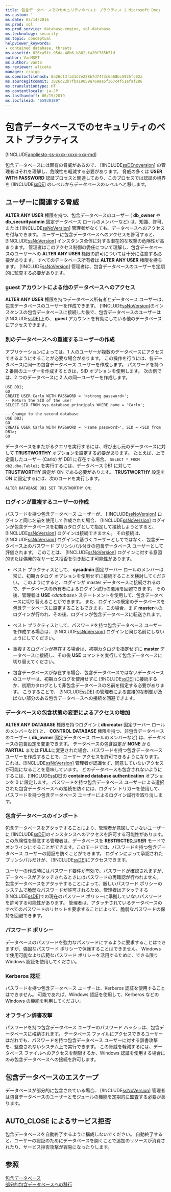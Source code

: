 ```yaml
---
title: 包含データベースでのセキュリティのベスト プラクティス | Microsoft Docs
ms.custom: ''
ms.date: 03/14/2016
ms.prod: sql
ms.prod_service: database-engine, sql-database
ms.technology: security
ms.topic: conceptual
helpviewer_keywords:
- contained database, threats
ms.assetid: 026ca5fc-95da-46b6-b882-fa20f765b51d
author: VanMSFT
ms.author: vanto
ms.reviewer: aliceku
manager: craigg
ms.openlocfilehash: 0a26cf3fa31d7e228b7d74f3c6a68bc5925fc02a
ms.sourcegitcommit: 3026c22b7fba19059a769ea5f367c4f51efaf286
ms.translationtype: HT
ms.contentlocale: ja-JP
ms.lasthandoff: 06/15/2019
ms.locfileid: "65938189"
---
```

# <a name="security-best-practices-with-contained-databases"></a>包含データベースでのセキュリティのベスト プラクティス
[!INCLUDE[appliesto-ss-xxxx-xxxx-xxx-md](../../includes/appliesto-ss-xxxx-xxxx-xxx-md.md)]

  包含データベースには固有の脅威があるので、 [!INCLUDE[ssDEnoversion](../../includes/ssdenoversion-md.md)] の管理者はそれを理解し、危険性を軽減する必要があります。 脅威の多くは **USER WITH PASSWORD** 認証プロセスと関連しており、このプロセスでは認証の境界を [!INCLUDE[ssDE](../../includes/ssde-md.md)] のレベルからデータベースのレベルへと移します。  
  
## <a name="threats-related-to-users"></a>ユーザーに関連する脅威  
 **ALTER ANY USER** 権限を持つ、包含データベースのユーザー ( **db_owner** や **db_securityadmin** 固定データベース ロールのメンバーなど) は、知識、許可、または [!INCLUDE[ssNoVersion](../../includes/ssnoversion-md.md)] 管理者がなくても、データベースへのアクセスを付与できます。 ユーザーに包含データベースへのアクセスを許可すると、 [!INCLUDE[ssNoVersion](../../includes/ssnoversion-md.md)] インスタンス全体に対する潜在的な攻撃の危険性が高まります。 管理者はこのアクセス制御の委任について理解し、包含データベースのユーザーへの **ALTER ANY USER** 権限の許可については十分に注意する必要があります。 すべてのデータベース所有者は **ALTER ANY USER** 権限を持ちます。 [!INCLUDE[ssNoVersion](../../includes/ssnoversion-md.md)] 管理者は、包含データベースのユーザーを定期的に監査する必要があります。  
  
### <a name="accessing-other-databases-using-the-guest-account"></a>guest アカウントによる他のデータベースへのアクセス  
 **ALTER ANY USER** 権限を持つデータベース所有者とデータベース ユーザーは、包含データベースのユーザーを作成できます。 [!INCLUDE[ssNoVersion](../../includes/ssnoversion-md.md)]のインスタンスの包含データベースに接続した後で、包含データベースのユーザーは [!INCLUDE[ssDE](../../includes/ssde-md.md)]上の、 **guest** アカウントを有効にしている他のデータベースにアクセスできます。  
  
### <a name="creating-a-duplicate-user-in-another-database"></a>別のデータベースへの重複するユーザーの作成  
 アプリケーションによっては、1 人のユーザーが複数のデータベースにアクセスできるようにすることが必要な場合があります。 この操作を行うには、各データベースに同一の包含データベース ユーザーを作成します。 パスワードを持つ 2 番目のユーザーを作成するときは、SID オプションを使用します。 次の例では、2 つのデータベースに 2 人の同一ユーザーを作成します。  
  
```  
USE DB1;  
GO  
CREATE USER Carlo WITH PASSWORD = '<strong password>';   
-- Return the SID of the user  
SELECT SID FROM sys.database_principals WHERE name = 'Carlo';  
  
-- Change to the second database  
USE DB2;  
GO  
CREATE USER Carlo WITH PASSWORD = '<same password>', SID = <SID from DB1>;  
GO  
```  
  
 データベースをまたがるクエリを実行するには、呼び出し元のデータベースに対して **TRUSTWORTHY** オプションを設定する必要があります。 たとえば、上で定義したユーザー (Carlo) が DB1 に存在する場合、 `SELECT * FROM db2.dbo.Table1;` を実行するには、データベース DB1 に対して **TRUSTWORTHY** 設定が ON である必要があります。 **TRUSTWORTHY** 設定を ON に設定するには、次のコードを実行します。  
  
```  
ALTER DATABASE DB1 SET TRUSTWORTHY ON;  
```  
  
### <a name="creating-a-user-that-duplicates-a-login"></a>ログインが重複するユーザーの作成  
 パスワードを持つ包含データベース ユーザーが、 [!INCLUDE[ssNoVersion](../../includes/ssnoversion-md.md)] ログインと同じ名前を使用して作成された場合、 [!INCLUDE[ssNoVersion](../../includes/ssnoversion-md.md)] ログインが包含データベースを初期カタログとして指定して接続しようとすると、 [!INCLUDE[ssNoVersion](../../includes/ssnoversion-md.md)] ログインは接続できません。 その接続は、 [!INCLUDE[ssNoVersion](../../includes/ssnoversion-md.md)] ログインに基づくユーザーとしてではなく、包含データベース上のパスワード プリンシパル付きの包含データベース ユーザーとして評価されます。 このことは、 [!INCLUDE[ssNoVersion](../../includes/ssnoversion-md.md)] ログインに対する意図的または偶発的なサービス拒否を引き起こす可能性があります。  
  
-   ベスト プラクティスとして、 **sysadmin** 固定サーバー ロールのメンバーは常に、初期カタログ オプションを使用せずに接続することを検討してください。 このようにすると、ログインが master データベースに接続されるので、データベースの所有者によるログイン試行の悪用を回避できます。 その後、管理者は **USE** _\<database>_ ステートメントを使用して、包含データベースに切り替えることができます。 また、ログインの既定のデータベースを包含データベースに設定することもできます。この場合、まず **master**へのログインが行われ、その後、ログインが包含データベースに転送されます。  
  
-   ベスト プラクティスとして、パスワードを持つ包含データベース ユーザーを作成する場合は、 [!INCLUDE[ssNoVersion](../../includes/ssnoversion-md.md)] ログインと同じ名前にしないようにしてください。  
  
-   重複するログインが存在する場合は、初期カタログを指定せずに **master** データベースに接続し、その後 **USE** コマンドを実行して包含データベースに切り替えてください。  
  
-   包含データベースが存在する場合、包含データベースではないデータベースのユーザーは、初期カタログを使用せずに [!INCLUDE[ssDE](../../includes/ssde-md.md)] に接続するか、初期カタログとして非包含データベースの名前を指定する必要があります。 こうすることで、 [!INCLUDE[ssDE](../../includes/ssde-md.md)] の管理者による直接的な制御が及ばない部分のある包含データベースへの接続を回避できます。  
  
### <a name="increasing-access-by-changing-the-containment-status-of-a-database"></a>データベースの包含状態の変更によるアクセスの増加  
 **ALTER ANY DATABASE** 権限を持つログイン ( **dbcreator** 固定サーバー ロールのメンバーなど) と、 **CONTROL DATABASE** 権限を持つ、非包含データベースのユーザー ( **db_owner** 固定データベース ロールのメンバーなど) は、データベースの包含設定を変更できます。 データベースの包含設定が **NONE** から **PARTIAL** または **FULL**に変更された場合、パスワードを持つ包含データベース ユーザーを作成することで、ユーザー アクセスを許可できるようになります。 これは、[!INCLUDE[ssNoVersion](../../includes/ssnoversion-md.md)] 管理者が認識せず、同意していないアクセスが可能になることを意味しています。 どのデータベースも包含されないようにするには、[!INCLUDE[ssDE](../../includes/ssde-md.md)]の **contained database authentication** オプションを 0 に設定します。 パスワードを持つ包含データベース ユーザーによる選択された包含データベースへの接続を防ぐには、ログイン トリガーを使用して、パスワードを持つ包含データベース ユーザーによるログイン試行を取り消します。  
  
### <a name="attaching-a-contained-database"></a>包含データベースのインポート  
 包含データベースをアタッチすることにより、管理者が意図していないユーザーに [!INCLUDE[ssDE](../../includes/ssde-md.md)]のインスタンスへのアクセスを許可する可能性があります。 この危険性を懸念する管理者は、データベースを **RESTRICTED_USER** モードでオンラインにすることができます。このモードでは、パスワードを持つ包含データベース ユーザーの認証を防ぐことができます。 ログインによって承認されたプリンシパルだけが、 [!INCLUDE[ssDE](../../includes/ssde-md.md)]にアクセスできます。  
  
 ユーザーの作成時にはパスワード要件が有効で、パスワードが確認されますが、データベースがアタッチされるときにはパスワードの再確認が行われません。 包含データベースをアタッチすることによって、厳しいパスワード ポリシーのシステムで脆弱なパスワードが許可されるため、管理者はアタッチする [!INCLUDE[ssDE](../../includes/ssde-md.md)]での現在のパスワード ポリシーに準拠していないパスワードを許可する可能性があります。 管理者は、アタッチされているデータベースのすべてのパスワードのリセットを要求することによって、脆弱なパスワードの保持を回避できます。  
  
### <a name="password-policies"></a>パスワード ポリシー  
 データベースのパスワードを強力なパスワードにするように要求することはできますが、強固なパスワード ポリシーで保護することはできません。 Windows で使用可能なより広範なパスワード ポリシーを活用するために、できる限り Windows 認証を使用してください。  
  
### <a name="kerberos-authentication"></a>Kerberos 認証  
 パスワードを持つ包含データベース ユーザーは、Kerberos 認証を使用することはできません。 可能であれば、Windows 認証を使用して、Kerberos などの Windows の機能を利用してください。  
  
### <a name="offline-dictionary-attack"></a>オフライン辞書攻撃  
 パスワードを持つ包含データベース ユーザーのパスワード ハッシュは、包含データベースに格納されます。 データベース ファイルにアクセスできるユーザーはだれでも、パスワードを持つ包含データベース ユーザーに対する辞書攻撃を、監査されないシステム上で実行できます。 この脅威を軽減するには、データベース ファイルへのアクセスを制限するか、Windows 認証を使用する場合にのみ包含データベースへの接続を許可します。  
  
## <a name="escaping-a-contained-database"></a>包含データベースのエスケープ  
 データベースが部分的に包含されている場合、 [!INCLUDE[ssNoVersion](../../includes/ssnoversion-md.md)] 管理者は包含データベースのユーザーとモジュールの機能を定期的に監査する必要があります。  
  
## <a name="denial-of-service-through-autoclose"></a>AUTO_CLOSE によるサービス拒否  
 包含データベースを自動終了するように構成しないでください。 自動終了すると、ユーザーの認証のためにデータベースを開くことで追加のリソースが消費されたり、サービス拒否攻撃が容易になったりします。  
  
## <a name="see-also"></a>参照  
 [包含データベース](../../relational-databases/databases/contained-databases.md)   
 [部分的包含データベースへの移行](../../relational-databases/databases/migrate-to-a-partially-contained-database.md)  
  
  
